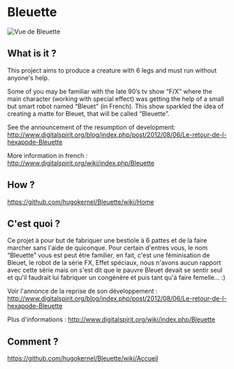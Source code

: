 Bleuette
========

![Vue de Bleuette](https://github.com/hugokernel/Bleuette/blob/master/export/img/thumbs/bleuette.png?raw=true)

## What is it ?

This project aims to produce a creature with 6 legs and must run without anyone's help.

Some of you may be familiar with the late 90’s tv show “F/X” where the main character (working with special effect) was getting the help of a small but smart robot named “Bleuet” (in French). This show sparkled the idea of creating a matte for Bleuet, that will be called “Bleuette”.

See the announcement of the resumption of development: http://www.digitalspirit.org/blog/index.php/post/2012/08/06/Le-retour-de-l-hexapode-Bleuette

More information in french : http://www.digitalspirit.org/wiki/index.php/Bleuette

## How ?

https://github.com/hugokernel/Bleuette/wiki/Home


## C'est quoi ?

Ce projet à pour but de fabriquer une bestiole à 6 pattes et de la faire marcher sans l'aide de quiconque.
Pour certain d'entres vous, le nom “Bleuette” vous est peut être familier, en fait, c'est une féminisation de Bleuet, le robot de la série FX, Effet spéciaux, nous n'avons aucun rapport avec cette série mais on s'est dit que le pauvre Bleuet devait se sentir seul et qu'il faudrait lui fabriquer un congénère et puis tant qu'à faire femelle… :) 

Voir l'annonce de la reprise de son développement : http://www.digitalspirit.org/blog/index.php/post/2012/08/06/Le-retour-de-l-hexapode-Bleuette

Plus d'informations : http://www.digitalspirit.org/wiki/index.php/Bleuette

## Comment ?

https://github.com/hugokernel/Bleuette/wiki/Accueil
